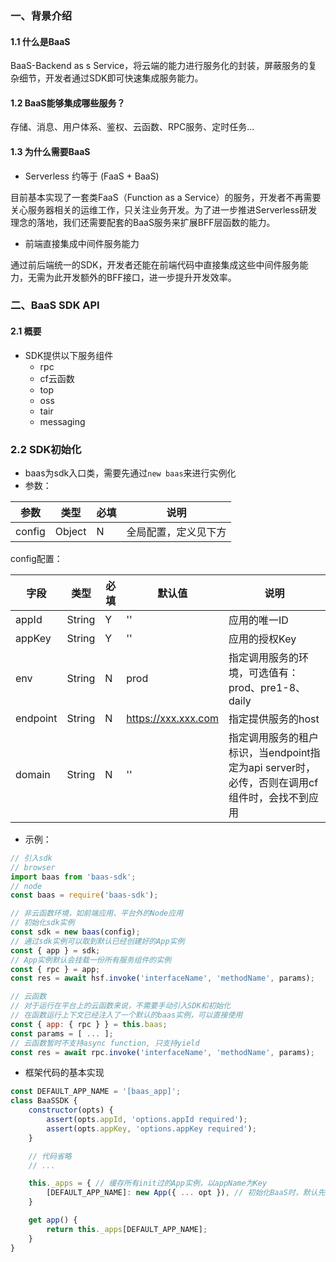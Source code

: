 ### 一、背景介绍

#### 1.1 什么是BaaS

BaaS-Backend as s Service，将云端的能力进行服务化的封装，屏蔽服务的复杂细节，开发者通过SDK即可快速集成服务能力。

#### 1.2 BaaS能够集成哪些服务？

存储、消息、用户体系、鉴权、云函数、RPC服务、定时任务...

#### 1.3 为什么需要BaaS

* Serverless 约等于 (FaaS + BaaS)

目前基本实现了一套类FaaS（Function as a Service）的服务，开发者不再需要关心服务器相关的运维工作，只关注业务开发。为了进一步推进Serverless研发理念的落地，我们还需要配套的BaaS服务来扩展BFF层函数的能力。

* 前端直接集成中间件服务能力

通过前后端统一的SDK，开发者还能在前端代码中直接集成这些中间件服务能力，无需为此开发额外的BFF接口，进一步提升开发效率。


### 二、BaaS SDK API

#### 2.1 概要

* SDK提供以下服务组件
  * rpc
  * cf云函数
  * top
  * oss
  * tair
  * messaging

### 2.2 SDK初始化

* baas为sdk入口类，需要先通过`new baas`来进行实例化
* 参数：

| 参数 | 类型 | 必填 | 说明 |
| ----- | ----- | ----- | ----- |
| config | Object | N | 全局配置，定义见下方 |

config配置：

| 字段 | 类型 | 必填 | 默认值 | 说明 |
| ----- | ----- | ----- | ----- | ----- |
| appId | String | Y | '' | 应用的唯一ID |
| appKey | String | Y | '' | 应用的授权Key |
| env | String | N | prod | 指定调用服务的环境，可选值有：prod、pre1-8、daily |
| endpoint | String | N | https://xxx.xxx.com | 指定提供服务的host |
| domain | String | N | '' | 指定调用服务的租户标识，当endpoint指定为api server时，必传，否则在调用cf组件时，会找不到应用 |

* 示例：

```js
// 引入sdk
// browser
import baas from 'baas-sdk';
// node
const baas = require('baas-sdk');

// 非云函数环境，如前端应用、平台外的Node应用
// 初始化sdk实例
const sdk = new baas(config);
// 通过sdk实例可以取到默认已经创建好的App实例
const { app } = sdk;
// App实例默认会挂载一份所有服务组件的实例
const { rpc } = app;
const res = await hsf.invoke('interfaceName', 'methodName', params);

// 云函数
// 对于运行在平台上的云函数来说，不需要手动引入SDK和初始化
// 在函数运行上下文已经注入了一个默认的baas实例，可以直接使用
const { app: { rpc } } = this.baas;
const params = [ ... ];
// 云函数暂时不支持async function, 只支持yield
const res = await rpc.invoke('interfaceName', 'methodName', params);

```

* 框架代码的基本实现

```js
const DEFAULT_APP_NAME = '[baas_app]';
class BaaSSDK {
    constructor(opts) {
        assert(opts.appId, 'options.appId required');
        assert(opts.appKey, 'options.appKey required');
    }

    // 代码省略
    // ...

    this._apps = { // 缓存所有init过的App实例，以appName为Key
        [DEFAULT_APP_NAME]: new App({ ... opt }), // 初始化BaaS时，默认先创建一个实例
    }

    get app() {
        return this._apps[DEFAULT_APP_NAME];
    }
}
```



